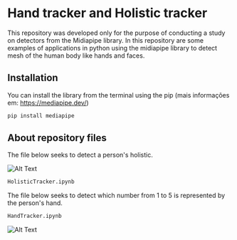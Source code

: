 # Hand tracker and Holistic tracker

This repository was developed only for the purpose of conducting a study on detectors from the Midiapipe library. In this repository are some examples of applications in python using the midiapipe library to detect mesh of the human body like hands and faces.

## Installation

You can install the library from the terminal using the pip (mais informações em: https://mediapipe.dev/)

```bash
pip install mediapipe
```

## About repository files

The file below seeks to detect a person's holistic.

![Alt Text](https://github.com/LuizAlencar17/hand-tracker/blob/main/GIFs/Example_HandTracker.gif?raw=true)

```bash
HolisticTracker.ipynb
```


The file below seeks to detect which number from 1 to 5 is represented by the person's hand.

```bash
HandTracker.ipynb
```

![Alt Text](https://github.com/LuizAlencar17/hand-tracker/blob/main/GIFs/Example_HolisticTracker.gif?raw=true)

